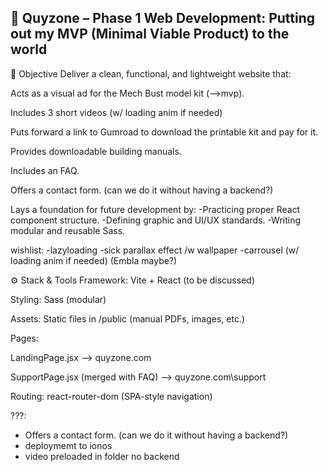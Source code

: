 🤖 Quyzone – Phase 1 Web Development: Putting out my MVP (Minimal Viable Product) to the world
-----------------------------------------------------------------------------------------------


🎯 Objective
Deliver a clean, functional, and lightweight website that:

Acts as a visual ad for the Mech Bust model kit (-->mvp). 

Includes 3 short videos (w/ loading anim if needed)

Puts forward a link to Gumroad to download the printable kit and pay for it.

Provides downloadable building manuals.

Includes an FAQ.

Offers a contact form. (can we do it without having a backend?)

Lays a foundation for future development by:
-Practicing proper React component structure.
-Defining graphic and UI/UX standards.
-Writing modular and reusable Sass.

wishlist: 
-lazyloading 
-sick parallax effect /w wallpaper
-carrousel (w/ loading anim if needed) (Embla maybe?)



⚙️ Stack & Tools
Framework: Vite + React (to be discussed)

Styling: Sass (modular)

Assets: Static files in /public (manual PDFs, images, etc.)

Pages:

LandingPage.jsx --> quyzone.com

SupportPage.jsx (merged with FAQ) --> quyzone.com\support

Routing: react-router-dom (SPA-style navigation)



???:
- Offers a contact form. (can we do it without having a backend?)
- deploymemt to ionos
- video preloaded in folder no backend
